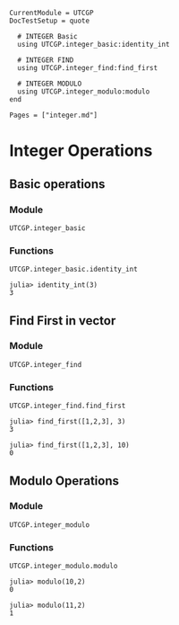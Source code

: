 
```@meta
CurrentModule = UTCGP
DocTestSetup = quote

  # INTEGER Basic
  using UTCGP.integer_basic:identity_int

  # INTEGER FIND
  using UTCGP.integer_find:find_first
  
  # INTEGER MODULO
  using UTCGP.integer_modulo:modulo
end
```

```@contents
Pages = ["integer.md"]
```

# Integer Operations

## Basic operations 

### Module 

```@docs
UTCGP.integer_basic
```
### Functions 


```@docs
UTCGP.integer_basic.identity_int
```
```jldoctest
julia> identity_int(3)
3
```

## Find First in vector

### Module
```@docs
UTCGP.integer_find
```

### Functions

```@docs
UTCGP.integer_find.find_first
```
```jldoctest
julia> find_first([1,2,3], 3)
3
```
```jldoctest
julia> find_first([1,2,3], 10)
0 
```

## Modulo Operations

### Module 

```@docs
UTCGP.integer_modulo
```
### Functions 

```@docs
UTCGP.integer_modulo.modulo
```
```jldoctest
julia> modulo(10,2)
0
```
```jldoctest
julia> modulo(11,2)
1
```
